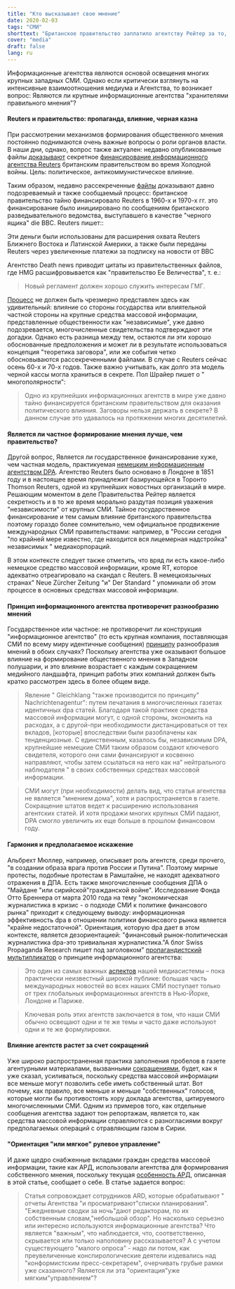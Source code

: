 ```yaml
---
title: "Кто высказывает свое мнение"
date: 2020-02-03
tags: "СМИ"
shorttext: "Британское правительство заплатило агентству Рейтер за то, чтобы оно поддерживало позитивный и агрессивный настрой времен Холодной войны. Обеспечен тогда, вероятно, и сегодня!"
cover: "media"
draft: false
lang: ru
---
```


Информационные агентства являются основой освещения многих крупных западных СМИ. Однако если критически взглянуть на интенсивные взаимоотношения медиума и Агентства, то возникает вопрос: Являются ли крупные информационные агентства "хранителями правильного мнения"?

#### Reuters и правительство: пропаганда, влияние, черная казна

При рассмотрении механизмов формирования общественного мнения постоянно поднимаются очень важные вопросы о роли органов власти. В наши дни, однако, вопрос также актуален: недавно опубликованные файлы [доказывают](https://www.bbc.com/news/uk-politics-50637200 "How the UK secretly funded a Middle East news agency") секретное [финансирование информационного агентства Reuters](https://uk.reuters.com/article/uk-britain-media/britain-secretly-funded-reuters-in-1960s-and-1970s-documents-idUKKBN1ZC20F "Britain secretly funded Reuters in 1960s and 1970s - documents") британским правительством во время Холодной войны. Цель: политическое, антикоммунистическое влияние.

Таким образом, недавно рассекреченные [файлы](https://discovery.nationalarchives.gov.uk/details/r/C16960830 "Information Research Department") доказывают давно подозреваемый и также сообщаемый процесс: британское правительство тайно финансировало Reuters в 1960-х и 1970-х гг. это финансирование было инициировано по сообщениям британского разведывательного ведомства, выступавшего в качестве "черного ящика" die BBC.  Reuters пишет::

Эти деньги были использованы для расширения охвата Reuters Ближнего Востока и Латинской Америки, а также были переданы Reuters через увеличенные платежи за подписку на новости от BBC

Агентство Death news приводит цитаты из правительственных файлов, где HMG расшифровывается как "правительство Ее Величества", т. е.:

> Новый регламент должен хорошо служить интересам ГМГ.

[Процесс](https://deutsch.rt.com/international/96817-nachrichtenagentur-als-propagandawaffe-grossbritanniens-geheimfinanzierung-reuters/ "Nachrichtenagentur als Propagandawaffe: Großbritanniens Geheimfinanzierung von Reuters") не должен быть чрезмерно представлен здесь как удивительный: влияние со стороны государства или влиятельной частной стороны на крупные средства массовой информации, представленные общественности как "независимые", уже давно подозревается, многочисленные свидетельства подтверждают эти догадки. Однако есть разница между тем, остаются ли эти хорошо обоснованные предположения и может ли в результате использоваться концепция "теоретика заговора", или же события четко обосновываются рассекреченными файлами. В случае с Reuters сейчас осень 60-х и 70-х годов. Также важно учитывать, как долго эта модель черной кассы могла храниться в секрете. Пол Шрайер пишет о " многополярности":

> Одно из крупнейших информационных агентств в мире уже давно тайно финансируется британским правительством для оказания политического влияния. Заговоры нельзя держать в секрете? В данном случае это удавалось на протяжении многих десятилетий.

#### Является ли частное формирование мнения лучше, чем правительство?

Другой вопрос, Является ли государственное финансирование хуже, чем частная модель, практикуемая [немецким информационным агентством DPA](/static/downloads/14296-gesellschaftsvertrag.pdf "Gesellschaftsvertrag, dpa"). Агентство Reuters было основано в Лондоне в 1851 году и в настоящее время принадлежит базирующейся в Торонто Thomson Reuters, одной из крупнейших новостных организаций в мире. Решающим моментом в деле Правительства Рейтер является секретность и в то же время морально раздутая позиция уважения "независимости" от крупных СМИ. Тайное государственное финансирование и тем самым влияние британского правительства поэтому гораздо более сомнительно, чем официальное продвижение международных СМИ правительствами: например, в "России сегодня "по крайней мере известно, где находится вся лицемерная надстройка" независимых " медиакорпораций.

В этом контексте следует также отметить, что вряд ли есть какое-либо немецкое средство массовой информации, кроме RT, которое адекватно отреагировало на скандал с Reuters. В немецкоязычных странах" Neue Zürcher Zeitung "и" Der Standard " упоминали об этом процессе в основных средствах массовой информации.

#### Принцип информационного агентства противоречит разнообразию мнений

Государственное или частное: не противоречит ли конструкция "информационное агентство" (то есть крупная компания, поставляющая СМИ по всему миру идентичные сообщения) [принципу](https://apps.derstandard.de/privacywall/story/2000113267731/britische-geheimzahlungen-an-reuters-in-60er-und-70er-jahren "Britische Geheimzahlungen an Reuters in 60er- und 70er-Jahren") разнообразия мнений в обоих случаях? Поскольку агентства уже оказывают большое влияние на формирование общественного мнения в Западном полушарии, и это влияние возрастает с каждым сокращением медийного ландшафта, принцип работы этих компаний должен быть кратко рассмотрен здесь в более общем виде.

> Явление " Gleichklang "также производится по принципу" Nachrichtenagentur": путем печатания в многочисленных газетах идентичных dpa статей. Благодаря такой практике средства массовой информации могут, с одной стороны, экономить на расходах, а с другой-при необходимости дистанцироваться от тех вкладов, [которые] впоследствии были разоблачены как тенденциозные. С единственным, казалось бы, независимым DPA, крупнейшие немецкие СМИ таким образом создают ключевого свидетеля, которого они сами финансируют и косвенно направляют, чтобы затем ссылаться на него как на” нейтрального наблюдателя " в своих собственных средствах массовой информации.

> СМИ могут (при необходимости) делать вид, что статья агентства не является "мнением дома", хотя и распространяется в газете. Сокращение штатов ведет к расширению использования агентских статей. И хотя продажи многих крупных СМИ падают, DPA смогло увеличить их еще больше в прошлом финансовом году.

#### Гармония и предполагаемое искажение

Альбрехт Мюллер, например, описывает роль агентств, среди прочего, "в создании образа врага против России и Путина". Поэтому мирные протесты, подобные протестам в Рамштайне, не находят адекватного отражения в ДПА. Есть также многочисленные сообщения ДПА о "Майдане "или сирийской"гражданской войне". Исследование Фонда Отто Бреннера от марта 2010 года на тему "экономическая журналистика в кризис - о подходе СМИ к политике финансового рынка" приходит к следующему выводу: информационная эффективность dpa в отношении политики финансового рынка является "крайне недостаточной". Ориентация, которую dpa дает в этом контексте, является дезориентацией: "финансовый рынок-политическая журналистика dpa-это тривиальная журналистика."А блог Swiss Propaganda Research пишет под заголовком" [пропагандистский мультипликатор](https://www.nzz.ch/feuilleton/medien/die-britische-nachrichtenagentur-reuters-bekam-geheime-gelder-von-grossbritannien-ld.1533790 "Die britische Nachrichtenagentur Reuters bekam geheime Gelder von Grossbritannien") о принципе информационного агентства:

> Это один из самых важных [аспектов](https://swprs.org/der-propaganda-multiplikator/ "Der Propaganda-Multiplikator") нашей медиасистемы – пока практически неизвестный широкой публике: большая часть международных новостей во всех наших СМИ поступает только от трех глобальных информационных агентств в Нью-Йорке, Лондоне и Париже.

> Ключевая роль этих агентств заключается в том, что наши СМИ обычно освещают одни и те же темы и часто даже используют одни и те же формулировки.

#### Влияние агентств растет за счет сокращений

Уже широко распространенная практика заполнения пробелов в газете агентурными материалами, вызванными [сокращениями](/static/downloads/AH63_Zusammenfassung.pdf "Wirtschaftsjournalismus in der Krise - Zum massenmedialen Umgang mit Finanzmarktpolitik"), будет, как я уже сказал, усиливаться, поскольку средства массовой информации все меньше могут позволить себе иметь собственный штат. Вот почему, как правило, все меньше и меньше "собственных" голосов, которые могли бы противостоять хору доклада агентства, цитируемого многочисленными СМИ. Одним из примеров того, как отдельные сообщения агентства задают тон репортажам, является то, как средства массовой информации справляются с разногласиями вокруг предполагаемых операций с отравляющим газом в Сирии.

#### "Ориентация "или мягкое" рулевое управление"

И даже щедро снабженные вкладами граждан средства массовой информации, такие как АРД, использовали агентства для формирования собственного мнения, поскольку текущая [особенность АРД](https://www1.wdr.de/mediathek/audio/wdr5/wdr5-dok5-das-feature/audio-das-ard-radiofeature---der-wahrheit-verpflichtet-100.html "Der Wahrheit verpflichtet"), описанная в этой статье, сообщает о себе. В статье задается вопрос:

> Статья сопровождает сотрудников ARD, которые обрабатывают " отчеты Агентства "и просматривают"списки планирования". "Ежедневные сводки за ночь"дают редакторам, по их собственным словам,"небольшой обзор". Но насколько серьезно или интересно используются информационные агентства? Что является "важным", что наблюдается, что, соответственно, скрывается или только наполовину рассказывается? А с учетом существующего "малого опроса" - надо ли потом, как преувеличенные конспирологические деятели издевались над "конформистским пресс-секретарем", очерчивать грубые рамки уже сказанного? Является ли эта "ориентация"уже мягким"управлением"?
